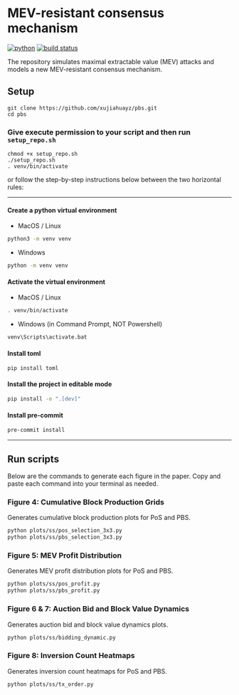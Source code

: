 # MEV-resistant consensus mechanism

[![python](https://img.shields.io/badge/Python-v3.11.3-3776AB.svg?style=flat&logo=python&logoColor=white)](https://www.python.org)
[![build status](https://github.com/pre-commit/pre-commit/actions/workflows/main.yml/badge.svg)](https://github.com/xujiahuayz/pbs/actions/workflows/pylint.yml)

The repository simulates maximal extractable value (MEV) attacks and models a new MEV-resistant consensus mechanism.

## Setup

```
git clone https://github.com/xujiahuayz/pbs.git
cd pbs
```

### Give execute permission to your script and then run `setup_repo.sh`

```
chmod +x setup_repo.sh
./setup_repo.sh
. venv/bin/activate
```

or follow the step-by-step instructions below between the two horizontal rules:

---

#### Create a python virtual environment

- MacOS / Linux

```bash
python3 -m venv venv
```

- Windows

```bash
python -m venv venv
```

#### Activate the virtual environment

- MacOS / Linux

```bash
. venv/bin/activate
```

- Windows (in Command Prompt, NOT Powershell)

```bash
venv\Scripts\activate.bat
```
#### Install toml

```
pip install toml
```

#### Install the project in editable mode

```bash
pip install -e ".[dev]"
```

#### Install pre-commit
```bash
pre-commit install
```

---

## Run scripts

Below are the commands to generate each figure in the paper. Copy and paste each command into your terminal as needed.

### Figure 4: Cumulative Block Production Grids
Generates cumulative block production plots for PoS and PBS.
```bash
python plots/ss/pos_selection_3x3.py
python plots/ss/pbs_selection_3x3.py
```

### Figure 5: MEV Profit Distribution
Generates MEV profit distribution plots for PoS and PBS.
```bash
python plots/ss/pos_profit.py
python plots/ss/pbs_profit.py
```

### Figure 6 & 7: Auction Bid and Block Value Dynamics
Generates auction bid and block value dynamics plots.
```bash
python plots/ss/bidding_dynamic.py
```

### Figure 8: Inversion Count Heatmaps
Generates inversion count heatmaps for PoS and PBS.
```bash
python plots/ss/tx_order.py
```
